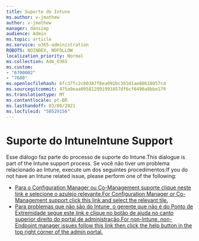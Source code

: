 ```yaml
---
title: Suporte do Intune
ms.author: v-jmathew
author: v-jmathew
manager: dansimp
audience: Admin
ms.topic: article
ms.service: o365-administration
ROBOTS: NOINDEX, NOFOLLOW
localization_priority: Normal
ms.collection: Adm_O365
ms.custom:
- "6700002"
- "7680"
ms.openlocfilehash: 6fc37fc2c80387f8ea991bc3b3d1ae88618057cd
ms.sourcegitcommit: 475a9eaa095812091991857df6cf6490a8bbe179
ms.translationtype: MT
ms.contentlocale: pt-BR
ms.lasthandoff: 03/08/2021
ms.locfileid: "50529156"
---
```

# <a name="intune-support"></a><span data-ttu-id="80067-102">Suporte do Intune</span><span class="sxs-lookup"><span data-stu-id="80067-102">Intune Support</span></span>

<span data-ttu-id="80067-103">Esse diálogo faz parte do processo de suporte do Intune.</span><span class="sxs-lookup"><span data-stu-id="80067-103">This dialogue is part of the Intune support process.</span></span> <span data-ttu-id="80067-104">Se você não tiver um problema relacionado ao Intune, execute um dos seguintes procedimentos:</span><span class="sxs-lookup"><span data-stu-id="80067-104">If you do not have an Intune related issue, please perform one of the following:</span></span>

- [<span data-ttu-id="80067-105">Para o Configuration Manager ou Co-Management suporte clique neste link e selecione o azulejo relevante.</span><span class="sxs-lookup"><span data-stu-id="80067-105">For Configuration Manager or Co-Management support click this link and select the relevant tile.</span></span>](https://endpoint.microsoft.com/#blade/Microsoft_Intune_DeviceSettings/SupportMenu/helpSupport)
- [<span data-ttu-id="80067-106">Para problemas que não são do Intune, o gerente que não é do Ponto de Extremidade segue este link e clique no botão de ajuda no canto superior direito do portal de administração.</span><span class="sxs-lookup"><span data-stu-id="80067-106">For non-Intune, non-Endpoint manager issues follow this link then click the help button in the top right corner of the admin portal.</span></span>](https://admin.microsoft.com/Adminportal/Home?source=applauncher#/support/requests)
